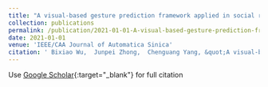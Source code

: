 ```yaml
---
title: "A visual-based gesture prediction framework applied in social robots"
collection: publications
permalink: /publication/2021-01-01-A-visual-based-gesture-prediction-framework-applied-in-social-robots
date: 2021-01-01
venue: 'IEEE/CAA Journal of Automatica Sinica'
citation: ' Bixiao Wu,  Junpei Zhong,  Chenguang Yang, &quot;A visual-based gesture prediction framework applied in social robots.&quot; IEEE/CAA Journal of Automatica Sinica, 2021.'
---
```

Use [Google Scholar](https://scholar.google.com/scholar?q=A+visual+based+gesture+prediction+framework+applied+in+social+robots){:target="_blank"} for full citation